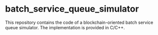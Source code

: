 # batch_service_queue_simulator
This repository contains the code of a blockchain-oriented batch service queue simulator. The implementation is provided in C/C++.
